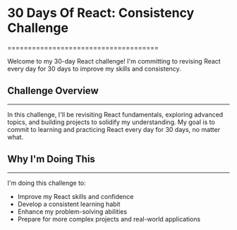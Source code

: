 # 30 Days Of React: Consistency Challenge
=====================================

Welcome to my 30-day React challenge! I'm committing to revising React every day for 30 days to improve my skills and consistency.

## Challenge Overview
---------------------

In this challenge, I'll be revisiting React fundamentals, exploring advanced topics, and building projects to solidify my understanding. 
My goal is to commit to learning and practicing React every day for 30 days, no matter what.

## Why I'm Doing This
---------------------

I'm doing this challenge to:

* Improve my React skills and confidence
* Develop a consistent learning habit
* Enhance my problem-solving abilities
* Prepare for more complex projects and real-world applications
